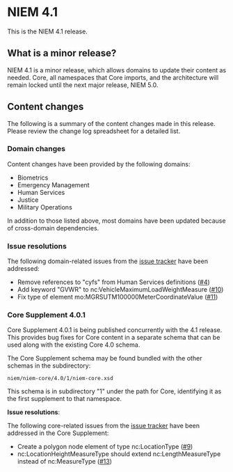 
# NIEM 4.1

This is the NIEM 4.1 release.

## What is a minor release?

NIEM 4.1 is a minor release, which allows domains to update their content as needed.  Core, all namespaces that Core imports, and the architecture will remain locked until the next major release, NIEM 5.0.

## Content changes

The following is a summary of the content changes made in this release.  Please review the change log spreadsheet for a detailed list.

### Domain changes

Content changes have been provided by the following domains:

- Biometrics
- Emergency Management
- Human Services
- Justice
- Military Operations

In addition to those listed above, most domains have been updated because of cross-domain dependencies.

### Issue resolutions

The following domain-related issues from the [issue tracker](https://github.com/NIEM/NIEM-Releases/issues) have been addressed:

- Remove references to "cyfs" from Human Services definitions ([#4](https://github.com/NIEM/NIEM-Releases/issues/4))
- Add keyword "GVWR" to nc:VehicleMaximumLoadWeightMeasure ([#10](https://github.com/NIEM/NIEM-Releases/issues/10))
- Fix type of element mo:MGRSUTM100000MeterCoordinateValue ([#11](https://github.com/NIEM/NIEM-Releases/issues/11))

### Core Supplement 4.0.1

Core Supplement 4.0.1 is being published concurrently with the 4.1 release.  This  provides bug fixes for Core content in a separate schema that can be used along with the existing Core 4.0 schema.

The Core Supplement schema may be found bundled with the other schemas in the subdirectory:

```
niem/niem-core/4.0/1/niem-core.xsd
```

This schema is in subdirectory "1" under the path for Core, identifying it as the first supplement to that namespace.

**Issue resolutions**:

The following core-related issues from the [issue tracker](https://github.com/NIEM/NIEM-Releases/issues) have been addressed in the Core Supplement:

- Create a polygon node element of type nc:LocationType ([#9](https://github.com/NIEM/NIEM-Releases/issues/9))
- nc:LocationHeightMeasureType should extend nc:LengthMeasureType instead of nc:MeasureType ([#13](https://github.com/NIEM/NIEM-Releases/issues/13))
